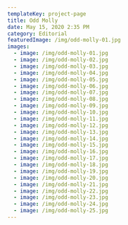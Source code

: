 ```yaml
---
templateKey: project-page
title: Odd Molly
date: May 15, 2020 2:35 PM
category: Editorial
featuredImage: /img/odd-molly-01.jpg
images:
  - image: /img/odd-molly-01.jpg
  - image: /img/odd-molly-02.jpg
  - image: /img/odd-molly-03.jpg
  - image: /img/odd-molly-04.jpg
  - image: /img/odd-molly-05.jpg
  - image: /img/odd-molly-06.jpg
  - image: /img/odd-molly-07.jpg
  - image: /img/odd-molly-08.jpg
  - image: /img/odd-molly-09.jpg
  - image: /img/odd-molly-10.jpg
  - image: /img/odd-molly-11.jpg
  - image: /img/odd-molly-12.jpg
  - image: /img/odd-molly-13.jpg
  - image: /img/odd-molly-14.jpg
  - image: /img/odd-molly-15.jpg
  - image: /img/odd-molly-16.jpg
  - image: /img/odd-molly-17.jpg
  - image: /img/odd-molly-18.jpg
  - image: /img/odd-molly-19.jpg
  - image: /img/odd-molly-20.jpg
  - image: /img/odd-molly-21.jpg
  - image: /img/odd-molly-22.jpg
  - image: /img/odd-molly-23.jpg
  - image: /img/odd-molly-24.jpg
  - image: /img/odd-molly-25.jpg
---
```

